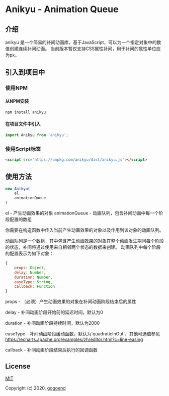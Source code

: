# Anikyu - Animation Queue


## 介绍

anikyu 是一个简易的补间动画库，基于JavaScript，可以为一个指定对象中的数值创建连续补间动画。
当前版本暂仅支持CSS属性补间，用于补间的属性单位应为px。


## 引入到项目中

### 使用NPM
#### 从NPM安装
```shell
npm install anikyu
```

#### 在项目文件中引入
```JavaScript
import Anikyu from 'anikyu';
```

### 使用Script标签
```HTML
<script src="https://unpkg.com/anikyu/dist/anikyu.js"></script>
```


## 使用方法

```JavaScript
new Anikyu(
    el,
    animationQueue
)
```

el - 产生动画效果的对象
animationQueue - 动画队列，包含补间动画中每一个阶段配置的数组

你需要在构造函数中传入当前产生动画效果的对象以及作用到该对象的动画队列。

动画队列是一个数组，其中包含产生动画效果的对象在整个动画发生期间每个阶段的状态，补间将通过使用来自相邻两个状态的数据来创建。
动画队列中每个阶段的配置表示为如下对象：

```JavaScript
{
    props: Object,
    delay: Number,
    duration: Number,
    easeType: String,
    callback: Function
}
```

props - （必须）产生动画效果的对象在补间动画阶段结束后的属性

delay - 补间动画阶段开始前的延迟时间，默认为0

duration - 补间动画阶段持续时间，默认为2000

easeType - 补间动画阶段缓动函数，默认为'quadraticInOut'，其他可选值参见 <https://echarts.apache.org/examples/zh/editor.html?c=line-easing>

callback - 补间动画阶段结束后执行的回调函数


## License

[MIT](http://opensource.org/licenses/MIT)

Copyright (c) 2020, [gogoend](http://github.com/gogoend)
